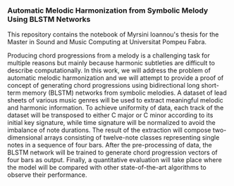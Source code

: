 ### Automatic Melodic Harmonization from Symbolic Melody Using BLSTM Networks
This repository contains the notebook of Myrsini Ioannou's thesis for the Master in Sound and Music Computing at Universitat Pompeu Fabra.




Producing chord progressions from a melody is a challenging task for multiple reasons but mainly because harmonic subtleties are difficult to describe computationally. In this work, we will address the problem of automatic melodic harmonization and we will attempt to provide a proof of concept of generating chord progressions using bidirectional long short-term memory (BLSTM) networks from symbolic melodies. A dataset of lead sheets of various music genres will be used to extract meaningful melodic and harmonic information. To achieve uniformity of data, each track of the dataset will be transposed to either C major or C minor according to its initial key signature, while time signature will be normalized to avoid the imbalance of note durations. The result of the extraction will compose two-dimensional arrays consisting of twelve-note classes representing single notes in a sequence of four bars. After the pre-processing of data, the BLSTM network will be trained to generate chord progression vectors of four bars as output. Finally, a quantitative evaluation will take place where the model will be compared with other state-of-the-art algorithms to observe their performance.
